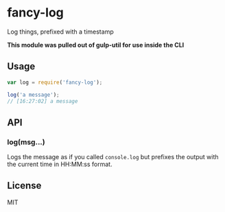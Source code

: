 # fancy-log
Log things, prefixed with a timestamp

__This module was pulled out of gulp-util for use inside the CLI__

## Usage

```js
var log = require('fancy-log');

log('a message');
// [16:27:02] a message
```

## API

### log(msg...)

Logs the message as if you called `console.log` but prefixes the output with the
current time in HH:MM:ss format.

## License

MIT
